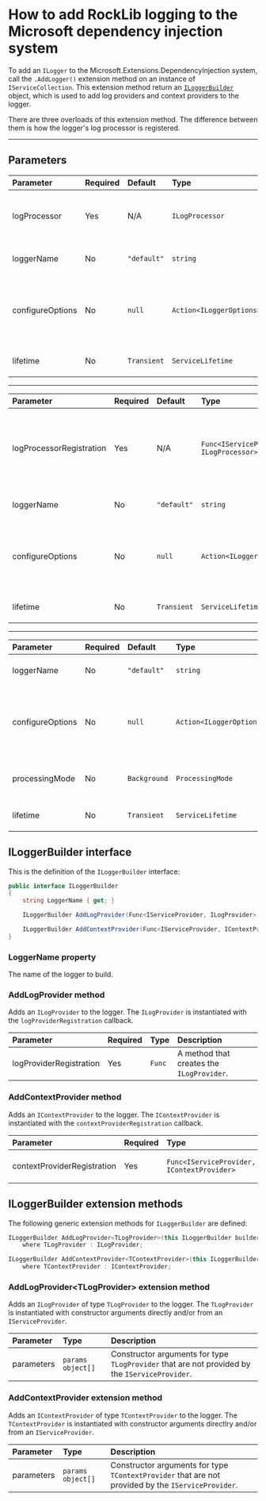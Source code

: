 # How to add RockLib logging to the Microsoft dependency injection system

To add an `ILogger` to the Microsoft.Extensions.DependencyInjection system, call the `.AddLogger()` extension method on an instance of `IServiceCollection`. This extension method return an [`ILoggerBuilder`](#iloggerbuilder-interface) object, which is used to add log providers and context providers to the logger.

There are three overloads of this extension method. The difference between them is how the logger's log processor is registered.

---

## Parameters

| Parameter        | Required | Default     | Type                     | Description                                                                               |
|:-----------------|:---------|:------------|:-------------------------|:------------------------------------------------------------------------------------------|
| logProcessor     | Yes      | N/A         | `ILogProcessor`          | The object that will process log entries on behalf of the logger.                         |
| loggerName       | No       | `"default"` | `string`                 | The name of the logger to build.                                                          |
| configureOptions | No       | `null`      | `Action<ILoggerOptions>` | A delegate to configure the `ILoggerOptions` object that is used to configure the logger. |
| lifetime         | No       | `Transient` | `ServiceLifetime`        | The `ServiceLifetime` of the service.                                                     |

---

| Parameter                | Required | Default     | Type                                    | Description                                                                                          |
|:-------------------------|:---------|:------------|:----------------------------------------|:-----------------------------------------------------------------------------------------------------|
| logProcessorRegistration | Yes      | N/A         | `Func<IServiceProvider, ILogProcessor>` | The method used to create the `ILogProcessor` that will process log entries on behalf of the logger. |
| loggerName               | No       | `"default"` | `string`                                | The name of the logger to build.                                                                     |
| configureOptions         | No       | `null`      | `Action<ILoggerOptions>`                | A delegate to configure the `ILoggerOptions` object that is used to configure the logger.            |
| lifetime                 | No       | `Transient` | `ServiceLifetime`                       | The `ServiceLifetime` of the service.                                                                |

---

| Parameter        | Required | Default      | Type                     | Description                                                                               |
|:-----------------|:---------|:-------------|:-------------------------|:------------------------------------------------------------------------------------------|
| loggerName       | No       | `"default"`  | `string`                 | The name of the logger to build.                                                          |
| configureOptions | No       | `null`       | `Action<ILoggerOptions>` | A delegate to configure the `ILoggerOptions` object that is used to configure the logger. |
| processingMode   | No       | `Background` | `ProcessingMode`         | A value that indicates how the logger will process logs.                                  |
| lifetime         | No       | `Transient`  | `ServiceLifetime`        | The `ServiceLifetime` of the service.                                                     |

## ILoggerBuilder interface

This is the definition of the `ILoggerBuilder` interface:

```csharp
public interface ILoggerBuilder
{
    string LoggerName { get; }

    ILoggerBuilder AddLogProvider(Func<IServiceProvider, ILogProvider> logProviderRegistration);

    ILoggerBuilder AddContextProvider(Func<IServiceProvider, IContextProvider> contextProviderRegistration);
}
```

### LoggerName property
The name of the logger to build.

### AddLogProvider method
Adds an `ILogProvider` to the logger. The `ILogProvider` is instantiated with the `logProviderRegistration` callback.

| Parameter               | Required | Type   | Description                               |
|:------------------------|:---------|:-------|:------------------------------------------|
| logProviderRegistration | Yes      | `Func` | A method that creates the `ILogProvider`. |

### AddContextProvider method
Adds an `IContextProvider` to the logger. The `IContextProvider` is instantiated with the `contextProviderRegistration` callback.

| Parameter                   | Required | Type                                       | Description                                   |
|:----------------------------|:---------|:-------------------------------------------|:----------------------------------------------|
| contextProviderRegistration | Yes      | `Func<IServiceProvider, IContextProvider>` | A method that creates the `IContextProvider`. |

## ILoggerBuilder extension methods

The following generic extension methods for `ILoggerBuilder` are defined:

```csharp
ILoggerBuilder AddLogProvider<TLogProvider>(this ILoggerBuilder builder, params object[] parameters)
    where TLogProvider : ILogProvider;

ILoggerBuilder AddContextProvider<TContextProvider>(this ILoggerBuilder builder, params object[] parameters)
    where TContextProvider : IContextProvider;
```

### AddLogProvider\<TLogProvider\> extension method
Adds an `ILogProvider` of type `TLogProvider` to the logger. The `TLogProvider` is instantiated with constructor arguments directly and/or from an `IServiceProvider`.

| Parameter  | Type              | Description                                                                                    |
|:-----------|:------------------|:-----------------------------------------------------------------------------------------------|
| parameters | `params object[]` | Constructor arguments for type `TLogProvider` that are not provided by the `IServiceProvider`. |

### AddContextProvider extension method
Adds an `IContextProvider` of type `TContextProvider` to the logger. The `TContextProvider` is instantiated with constructor arguments directlry and/or from an `IServiceProvider`.

| Parameter  | Type              | Description                                                                                        |
|:-----------|:------------------|:---------------------------------------------------------------------------------------------------|
| parameters | `params object[]` | Constructor arguments for type `TContextProvider` that are not provided by the `IServiceProvider`. |
